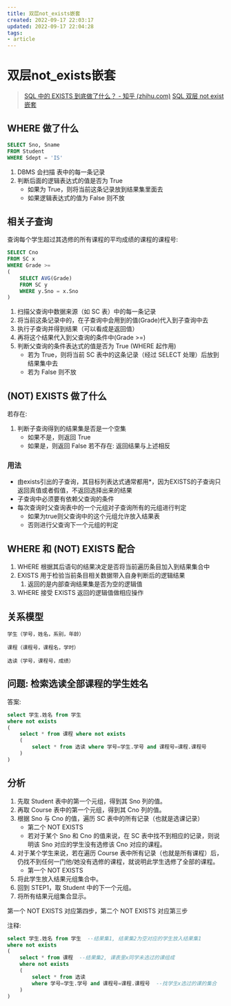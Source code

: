 ```yaml
---
title: 双层not_exists嵌套
created: 2022-09-17 22:03:17
updated: 2022-09-17 22:04:28
tags: 
- article
---
```

# 双层not_exists嵌套

> [SQL 中的 EXISTS 到底做了什么？ - 知乎 (zhihu.com)](https://zhuanlan.zhihu.com/p/20005249)
> [SQL 双层 not exist 嵌套](https://blog.csdn.net/mtawaken/article/details/6573122)  

## WHERE 做了什么

```sql
SELECT Sno, Sname
FROM Student
WHERE Sdept = 'IS'
```

1. DBMS 会扫描 表中的每一条记录
1. 判断后面的逻辑表达式的值是否为 True
   - 如果为 True，则将当前这条记录放到结果集里面去
   - 如果逻辑表达式的值为 False 则不放

## 相关子查询

查询每个学生超过其选修的所有课程的平均成绩的课程的课程号:   
```sql
SELECT Cno
FROM SC x
WHERE Grade >=
(
    SELECT AVG(Grade)
    FROM SC y
    WHERE y.Sno = x.Sno
)
```

1. 扫描父查询中数据来源（如 SC 表）中的每一条记录
1. 将当前这条记录中的，在子查询中会用到的值(Grade)代入到子查询中去
1. 执行子查询并得到结果（可以看成是返回值）
1. 再将这个结果代入到父查询的条件中(Grade >=)
1. 判断父查询的条件表达式的值是否为 True (WHERE 起作用)
   - 若为 True，则将当前 SC 表中的这条记录（经过 SELECT 处理）后放到结果集中去
   - 若为 False 则不放

## (NOT) EXISTS 做了什么

若存在:
1. 判断子查询得到的结果集是否是一个空集
   - 如果不是，则返回 True
   - 如果是，则返回 False
若不存在:
返回结果与上述相反

### 用法

- 由exists引出的子查询，其目标列表达式通常都用*，因为EXISTS的子查询只返回真值或者假值，不返回选择出来的结果
- 子查询中必须要有依赖父查询的条件
- 每次查询时父查询表中的一个元组对子查询所有的元组进行判定
  - 如果为true则父查询中的这个元组允许放入结果表
  - 否则进行父查询下一个元组的判定

## WHERE 和 (NOT) EXISTS 配合

1. WHERE 根据其后语句的结果决定是否将当前遍历条目加入到结果集合中
1. EXISTS 用于检验当前条目相关数据带入自身判断后的逻辑结果
   1. 返回的是内部查询结果集是否为空的逻辑值
1. WHERE 接受 EXISTS 返回的逻辑值做相应操作

## 关系模型

```
学生（学号，姓名，系别，年龄）

课程（课程号，课程名，学时）

选读（学号，课程号，成绩）
```

## 问题: 检索选读全部课程的学生姓名

答案:
```sql
select 学生.姓名 from 学生
where not exists
(
    select * from 课程 where not exists
    (
        select * from 选读 where 学号=学生.学号 and 课程号=课程.课程号
    )
)
```

## 分析

1. 先取 Student 表中的第一个元组，得到其 Sno 列的值。
1. 再取 Course 表中的第一个元组，得到其 Cno 列的值。
1. 根据 Sno 与 Cno 的值，遍历 SC 表中的所有记录（也就是选课记录）
   - 第二个 NOT EXISTS
   - 若对于某个 Sno 和 Cno 的值来说，在 SC 表中找不到相应的记录，则说明该 Sno 对应的学生没有选修该 Cno 对应的课程。
1. 对于某个学生来说，若在遍历 Course 表中所有记录（也就是所有课程）后，仍找不到任何一门他/她没有选修的课程，就说明此学生选修了全部的课程。
   - 第一个 NOT EXISTS
1. 将此学生放入结果元组集合中。
1. 回到 STEP1，取 Student 中的下一个元组。
1. 将所有结果元组集合显示。

第一个 NOT EXISTS 对应第四步，第二个 NOT EXISTS 对应第三步

注释:

```sql
select 学生.姓名 from 学生  --结果集1, 结果集2为空对应的学生放入结果集1
where not exists
(
    select * from 课程  --结果集2, 课表里x同学未选过的课组成
    where not exists
    (
        select * from 选读
        where 学号=学生.学号 and 课程号=课程.课程号  --找学生x选过的课的集合
    )
)
```